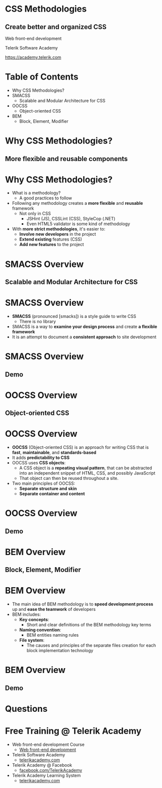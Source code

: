 <!-- section start -->

<!-- attr: {id: 'title', class: 'slide-title', hasScriptWrapper: true} -->
# CSS Methodologies
## Create better and organized CSS

<div class="signature">
    <p class="signature-course">Web front-end development</p>
    <p class="signature-initiative">Telerik Software Academy</p>
    <a href="https://academy.telerik.com" class="signature-link">https://academy.telerik.com</a>
</div>

<!-- section start -->

<!-- attr: { id:'table-of-contents' } -->
# Table of Contents

- Why CSS Methodologies?
- SMACSS
  - Scalable and Modular Architecture for CSS
- OOCSS
  - Object-oriented CSS
- BEM
  - Block, Element, Modifier

<!-- section start -->

<!-- attr: { class:'slide-section', id:'', showInPresentation: true } -->
# Why CSS Methodologies?
##  More flexible and reusable components

<!-- attr: {style: 'font-size: 45px'} -->
# Why CSS Methodologies?

- What is a methodology?
  - A good practices to follow
- Following any methodology creates a **more flexible** and  **reusable** framework
  - Not only in CSS
    - JSHint (JS), CSSLint (CSS), StyleCop (.NET)
    - Even HTML5 validator is some kind of methodology
- With  **more strict methodologies**, it's easier to:
  -  **Involve new developers** in the project
  - **Extend existing** features (CSS)
  - **Add new features** to the project

<!-- section start -->

<!-- attr: { class:'slide-section', id:'', showInPresentation: true } -->
# SMACSS Overview
##  Scalable and Modular Architecture for CSS

# SMACSS Overview

- **SMACSS** (pronounced [smacks]) is a style guide to write CSS
  - There is no library
- SMACSS is a way to **examine your design process** and create **a flexible framework**
- It is an attempt to document a **consistent approach** to site development

<!-- attr: {class: 'slide-section'} -->
# SMACSS Overview
##  Demo


<!-- section start -->

<!-- attr: { class:'slide-section', id:'', showInPresentation: true } -->
# OOCSS Overview
##  Object-oriented CSS

<!-- attr: {style: 'font-size: 40px'} -->
# OOCSS Overview

- **OOCSS** (Object-oriented CSS) is an approach for writing CSS that is **fast**, **maintainable**, and **standards-based**
- It adds **predictability to CSS**
- OOCSS uses **CSS objects**:
  - A CSS object is a **repeating visual pattern**, that can be abstracted into an independent snippet of HTML, CSS, and possibly JavaScript
  - That object can then be reused throughout a site.
- Two main principles of OOCSS:
  - **Separate structure and skin**
  - **Separate container and content**

<!-- attr: {class: 'slide-section'} -->
# OOCSS Overview
##  Demo

<!-- section start -->

<!-- attr: { class:'slide-section', id:'', showInPresentation: true } -->
# BEM Overview
##  Block, Element, Modifier

<!-- attr: {style: 'font-size: 43px'} -->
# BEM Overview

- The main idea of BEM methodology is to **speed development process** up and **ease the teamwork** of developers
- BEM includes:
  - **Key concepts**:
    - Short and clear definitions of the BEM methodology key terms
  - **Naming convention**:
    - BEM entities naming rules
  - **File system**:
    - The causes and principles of the separate files creation for each block implementation technology

<!-- attr: {class: 'slide-section'} -->
# BEM Overview
##  Demo


<!-- section start -->
<!-- attr: {id: 'questions', class: 'slide-section', hasScriptWrapper:true} -->
# Questions


<!-- attr: { showInPresentation: true, hasScriptWrapper: true} -->
# Free Training @ Telerik Academy

- Web front-end development Course
  - [Web front-end development](http://telerikacademy.com/Courses/Courses/Details/414)
- Telerik Software Academy
  - [telerikacademy.com](https://telerikacademy.com)
- Telerik Academy @ Facebook
  - [facebook.com/TelerikAcademy](https://facebook.com/TelerikAcademy)
- Telerik Academy Learning System
  - [telerikacademy.com](https://telerikacademy.com)
